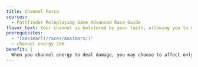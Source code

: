 ```yaml
---
title: Channel Force
sources:
  - Pathfinder Roleplaying Game Advanced Race Guide
flavor_text: Your channel is bolstered by your faith, allowing you to move and damage your foes.
prerequisites:
  - "[aasimar](/races/Aasimars/)"
  - channel energy 2d6
benefit: |
  When you channel energy to deal damage, you may choose to affect only a single target within 30 feet. In addition to dealing damage, if that single target fails its saving throw, you may pull or push the target up to 5 feet for every 2d6 points of channel energy damage you are capable of dealing.
---
```


